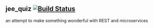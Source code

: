 ## jee_quiz [![Build Status](https://travis-ci.org/contrapost/jee_quiz.svg?branch=master)](https://travis-ci.org/contrapost/jee_quiz)

an attempt to make something wonderful with REST and microservices
